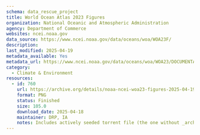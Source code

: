 ```yaml
---
schema: data_rescue_project 
title: World Ocean Atlas 2023 Figures
organization: National Oceanic and Atmospheric Administration
agency: Department of Commerce
websites: ncei.noaa.gov
data_source: https://www.ncei.noaa.gov/data/oceans/woa/WOA23F/
description: 
last_modified: 2025-04-19
metadata_available: Yes
metadata_url: https://www.ncei.noaa.gov/data/oceans/woa/WOA23/DOCUMENTATION/WOA23_Product_Documentation.pdf
category:
  - Climate & Environment 
resources:
  - id: 760
    url: https://archive.org/details/noaa-ncei-woa23-figures-2025-04-19
    format: PNG
    status: Finished
    size: 105.0
    download_date: 2025-04-18
    maintainer: DRP, IA
    notes: Includes actively seeded torrent file (the one without _archive). Alternate torrent location https://academictorrents.com/details/9bcdcb5efbcec15e37d918784618329e487599ac
---
```

